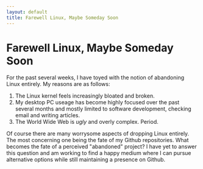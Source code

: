```yaml
---
layout: default
title: Farewell Linux, Maybe Someday Soon
---
```


Farewell Linux, Maybe Someday Soon
==================================

For the past several weeks, I have toyed with the notion of abandoning
Linux entirely. My reasons are as follows:

1.  The Linux kernel feels increasingly bloated and broken.
2.  My desktop PC useage has become highly focused over the past several
    months and mostly limited to software development, checking email
    and writing articles.
3.  The World Wide Web is *ugly* and overly complex. Period.

Of course there are many worrysome aspects of dropping Linux entirely.
The most concerning one being the fate of my Github repositories. What
becomes the fate of a perceived "abandoned" project? I have yet to
answer this question and am working to find a happy medium where I can
pursue alternative options while still maintaining a presence on Github.
